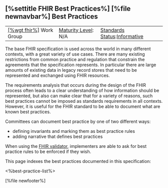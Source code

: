 \[%settitle FHIR Best Practices%\]
\[%file newnavbar%\]
<span id="conformance"></span>
Best Practices
--------------

|                                                |                                               |                                                                                        |
|------------------------------------------------|-----------------------------------------------|----------------------------------------------------------------------------------------|
| [\[%wgt fhir%\]](%5B%wg%20fhir%%5D) Work Group | [Maturity Level](versions.html#maturity): N/A | [Standards Status](versions.html#std-process):[Informative](versions.html#std-process) |

The base FHIR specification is used across the world in many different contexts, with a great variety of use cases. There are many existing restrictions from common practice and regulation that constrain the agreements that the specification represents. In particular there are large amounts of existing data in legacy record stores that need to be represented and exchanged using FHIR resources.

The requirements analysis that occurs during the design of the FHIR process often leads to a clear understanding of how information should be represented, but also can make clear that for a variety of reasons, such best practices cannot be imposed as standards requirements in all contexts. However, it is useful for the FHIR standard to be able to document what are known best practices.

Committees can document best practice by one of two different ways:

-   defining invariants and marking them as best practice rules
-   adding narrative that defines best practices

When using the [FHIR validator](validation.html), implementers are able to ask for best practice rules to be enforced if they wish.

This page indexes the best practices documented in this specification:

&lt;%best-practice-list%&gt;

\[%file newfooter%\]

